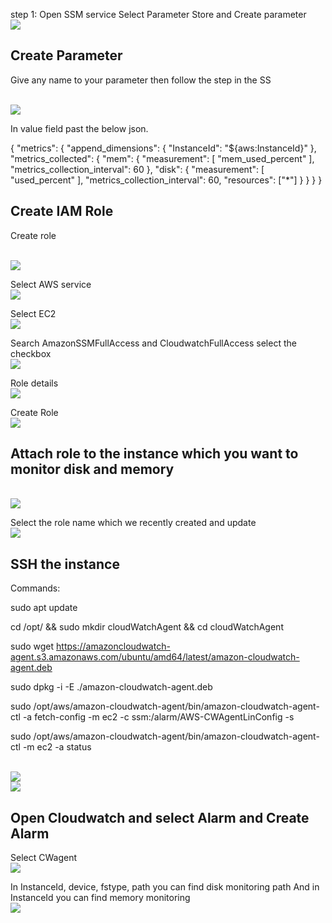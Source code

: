 step 1: Open SSM service Select Parameter Store and Create parameter
<br>![](./images/1.PNG)

<h2>Create Parameter</h2>
Give any name to your parameter then follow the step in the SS

<br>![](./images/2.PNG)

In value field past the below json.

{
    "metrics": {
        "append_dimensions": {
            "InstanceId": "${aws:InstanceId}"
        },
        "metrics_collected": {
            "mem": {
                "measurement": [
                    "mem_used_percent"
                ],
                "metrics_collection_interval": 60
            },
            "disk": {
                "measurement": [
                    "used_percent"
                ],
                "metrics_collection_interval": 60,
                "resources": ["*"]
            }
        }
    }
}

<h2>Create IAM Role</h2>
Create role

<br>![](./images/5.PNG)

Select AWS service
<br>![](./images/6.PNG)

Select EC2
<br>![](./images/7.PNG)

Search AmazonSSMFullAccess and CloudwatchFullAccess select the checkbox
<br>![](./images/8.PNG)

Role details
<br>![](./images/9.PNG)

Create Role
<br>![](./images/10.PNG)

<h2>Attach role to the instance which you want to monitor disk and memory</h2>

<br>![](./images/4.PNG)

Select the role name which we recently created and update
<br>![](./images/11.PNG)

<h2>SSH the instance</h2>
Commands:

sudo apt update

cd /opt/ && sudo mkdir cloudWatchAgent && cd cloudWatchAgent

sudo wget https://amazoncloudwatch-agent.s3.amazonaws.com/ubuntu/amd64/latest/amazon-cloudwatch-agent.deb

sudo dpkg -i -E ./amazon-cloudwatch-agent.deb

sudo /opt/aws/amazon-cloudwatch-agent/bin/amazon-cloudwatch-agent-ctl -a fetch-config -m ec2 -c ssm:/alarm/AWS-CWAgentLinConfig -s

sudo /opt/aws/amazon-cloudwatch-agent/bin/amazon-cloudwatch-agent-ctl -m ec2 -a status

<br>![](./images/12.PNG)
<br>![](./images/13.PNG)

<h2>Open Cloudwatch and select Alarm and Create Alarm</h2>

Select CWagent
<br>![](./images/14.PNG)

In InstanceId, device, fstype, path you can find disk monitoring path
And in InstanceId you can find memory monitoring
<br>![](./images/15.PNG)


